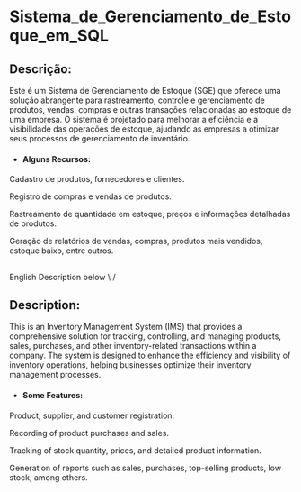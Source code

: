 # Sistema_de_Gerenciamento_de_Estoque_em_SQL


## Descrição:
Este é um Sistema de Gerenciamento de Estoque (SGE) que oferece uma solução abrangente para rastreamento, controle e gerenciamento de produtos, vendas, compras e outras transações relacionadas ao estoque de uma empresa. O sistema é projetado para melhorar a eficiência e a visibilidade das operações de estoque, ajudando as empresas a otimizar seus processos de gerenciamento de inventário.

- #### Alguns Recursos:

Cadastro de produtos, fornecedores e clientes.

Registro de compras e vendas de produtos.

Rastreamento de quantidade em estoque, preços e informações detalhadas de produtos.

Geração de relatórios de vendas, compras, produtos mais vendidos, estoque baixo, entre outros.
##

English Description below   \ /

## Description:
This is an Inventory Management System (IMS) that provides a comprehensive solution for tracking, controlling, and managing products, sales, purchases, and other inventory-related transactions within a company. The system is designed to enhance the efficiency and visibility of inventory operations, helping businesses optimize their inventory management processes.

- #### Some Features:
Product, supplier, and customer registration.

Recording of product purchases and sales.

Tracking of stock quantity, prices, and detailed product information.

Generation of reports such as sales, purchases, top-selling products, low stock, among others.





